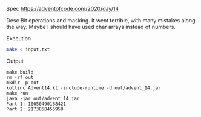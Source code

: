 Spec https://adventofcode.com/2020/day/14

Desc Bit operations and masking. It went terrible, with many mistakes along the way. Maybe I should have used char arrays instead of numbers.

Execution

```bash
make < input.txt
```

Output

```
make build
rm -rf out
mkdir -p out
kotlinc Advent14.kt -include-runtime -d out/advent_14.jar
make run
java -jar out/advent_14.jar
Part 1: 10050490168421
Part 2: 2173858456958
```

